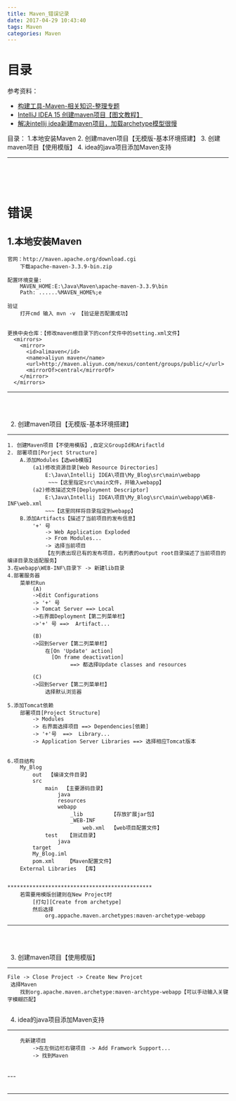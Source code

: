```yaml
---
title: Maven_错误记录
date: 2017-04-29 10:43:40
tags: Maven
categories: Maven
---
```



目录
=====================

参考资料：
+ [构建工具-Maven-相关知识-整理专题](https://github.com/judasn/IntelliJ-IDEA-Tutorial)
+ [IntelliJ IDEA 15 创建maven项目【图文教程】](http://www.cnblogs.com/wql025/p/5215570.html#autoid-0-0-0)
+ [解决intellij idea新建maven项目，加载archetype模型很慢 ](https://my.oschina.net/boltwu/blog/713523)

目录：
1.本地安装Maven
2. 创建maven项目【无模版-基本环境搭建】
3. 创建maven项目【使用模版】
4. idea的java项目添加Maven支持

---
<br><br><br>


错误
============================

1.本地安装Maven
-----------------------
```
官网：http://maven.apache.org/download.cgi
    下载apache-maven-3.3.9-bin.zip

配置环境变量:
    MAVEN_HOME:E:\Java\Maven\apache-maven-3.3.9\bin
    Path: ......%MAVEN_HOME%;e

验证
    打开cmd 输入 mvn -v 【验证是否配置成功】


更换中央仓库：【修改maven根目录下的conf文件中的setting.xml文件】
  <mirrors>
    <mirror>
      <id>alimaven</id>
      <name>aliyun maven</name>
      <url>http://maven.aliyun.com/nexus/content/groups/public/</url>
      <mirrorOf>central</mirrorOf>        
    </mirror>
  </mirrors>

```
---
<br><br>



2. 创建maven项目【无模版-基本环境搭建】
------------------------
```
1. 创建Maven项目【不使用模版】,自定义GroupId和Arifactld
2. 部署项目[Porject Structure]
	A.添加Modules【选web模版】
		(a1)修改资源目录[Web Resource Directories]
			E:\Java\Intellij IDEA\项目\My_Blog\src\main\webapp
			 ~~~【这里指定src\main文件，并输入webapp】
		(a2)修改描述文件[Deployment Descriptor]
			E:\Java\Intellij IDEA\项目\My_Blog\src\main\webapp\WEB-INF\web.xml
			~~~【这里同样将目录指定到webapp】
	B.添加Artifacts【描述了当前项目的发布信息】
		'+' 号 
			-> Web Application Exploded
			-> From Modules...
			-> 选择当前项目
			【左列表出现已有的发布项目，右列表的output root目录描述了当前项目的编译目录及适配服务】
3.在webapp\WEB-INF\目录下 -> 新建lib目录
4.部署服务器
	菜单栏Run
		(A)
		->Edit Configurations
		-> '+' 号
		-> Tomcat Server ==> Local
		->右界面Deployment【第二列菜单栏】
		->'+' 号 ==>  Artifact...

		(B)
		->回到Server【第二列菜单栏】
			在[On 'Update' action]
			  [On frame deactivation]
			  		==> 都选择Update classes and resources

		(C)
		->回到Server【第二列菜单栏】
			选择默认浏览器

5.添加Tomcat依赖
	部署项目[Project Structure] 
		-> Modules 
		-> 右界面选择项目 ==> Dependencies[依赖]
	    -> '+'号  ==>  Library...
	    -> Application Server Libraries ==> 选择相应Tomcat版本


6.项目结构
	My_Blog
		out  【编译文件目录】
		src  
			main  【主要源码目录】
			 	java
			 	resources
			 	webapp
			 		_lib         【存放扩展jar包】
			 		_WEB-INF
			 			web.xml  【web项目配置文件】
			test   【测试目录】
				java
		target
		My_Blog.iml
		pom.xml    【Maven配置文件】
	External Libraries  【库】


**********************************************
	若需要用模版创建则在New Project时
		[打勾][Create from archetype]
		然后选择
			org.appache.maven.archetypes:maven-archetype-webapp

```

---
<br><br>


3. 创建maven项目【使用模版】
----------------
```
File -> Close Project -> Create New Projcet
 选择Maven
 	找到org.apache.maven.archetype:maven-archtype-webapp【可以手动输入关键字模糊匹配】


```


4. idea的java项目添加Maven支持
----------------
```
	先新建项目
		->在左侧边栏右键项目 -> Add Framwork Support... 
		-> 找到Maven

```
<br>
---
<br><br>


---
<br><br><br>
